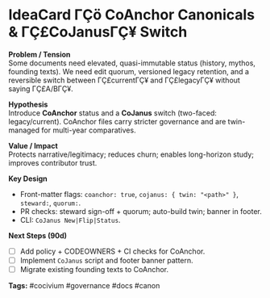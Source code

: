 # IdeaCard ΓÇö CoAnchor Canonicals & ΓÇ£CoJanusΓÇ¥ Switch

**Problem / Tension**  
Some documents need elevated, quasi-immutable status (history, mythos, founding texts). We need edit quorum, versioned legacy retention, and a reversible switch between ΓÇ£currentΓÇ¥ and ΓÇ£legacyΓÇ¥ without saying ΓÇ£A/BΓÇ¥.

**Hypothesis**  
Introduce **CoAnchor** status and a **CoJanus** switch (two-faced: legacy/current). CoAnchor files carry stricter governance and are twin-managed for multi-year comparatives.

**Value / Impact**  
Protects narrative/legitimacy; reduces churn; enables long-horizon study; improves contributor trust.

**Key Design**  
- Front-matter flags: `coanchor: true`, `cojanus: { twin: "<path>" }`, `steward:`, `quorum:`.
- PR checks: steward sign-off + quorum; auto-build twin; banner in footer.
- CLI: `CoJanus New|Flip|Status`.

**Next Steps (90d)**  
- [ ] Add policy + CODEOWNERS + CI checks for CoAnchor.  
- [ ] Implement `CoJanus` script and footer banner pattern.  
- [ ] Migrate existing founding texts to CoAnchor.

**Tags:** #cocivium #governance #docs #canon
